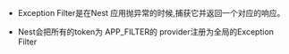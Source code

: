 - Exception Filter是在Nest 应用抛异常的时候,捕获它并返回一个对应的响应。

* Nest会把所有的token为 APP_FILTER的 provider注册为全局的Exception Filter
